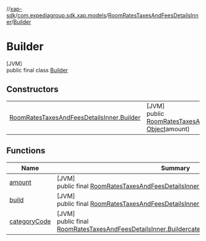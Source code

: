 //[xap-sdk](../../../../index.md)/[com.expediagroup.sdk.xap.models](../../index.md)/[RoomRatesTaxesAndFeesDetailsInner](../index.md)/[Builder](index.md)

# Builder

[JVM]\
public final class [Builder](index.md)

## Constructors

| | |
|---|---|
| [RoomRatesTaxesAndFeesDetailsInner.Builder](-room-rates-taxes-and-fees-details-inner.-builder.md) | [JVM]<br>public [RoomRatesTaxesAndFeesDetailsInner.Builder](index.md)[RoomRatesTaxesAndFeesDetailsInner.Builder](-room-rates-taxes-and-fees-details-inner.-builder.md)([Object](https://docs.oracle.com/javase/8/docs/api/java/lang/Object.html)categoryCode, [Object](https://docs.oracle.com/javase/8/docs/api/java/lang/Object.html)amount) |

## Functions

| Name | Summary |
|---|---|
| [amount](amount.md) | [JVM]<br>public final [RoomRatesTaxesAndFeesDetailsInner.Builder](index.md)[amount](amount.md)([Object](https://docs.oracle.com/javase/8/docs/api/java/lang/Object.html)amount) |
| [build](build.md) | [JVM]<br>public final [RoomRatesTaxesAndFeesDetailsInner](../index.md)[build](build.md)() |
| [categoryCode](category-code.md) | [JVM]<br>public final [RoomRatesTaxesAndFeesDetailsInner.Builder](index.md)[categoryCode](category-code.md)([Object](https://docs.oracle.com/javase/8/docs/api/java/lang/Object.html)categoryCode) |
